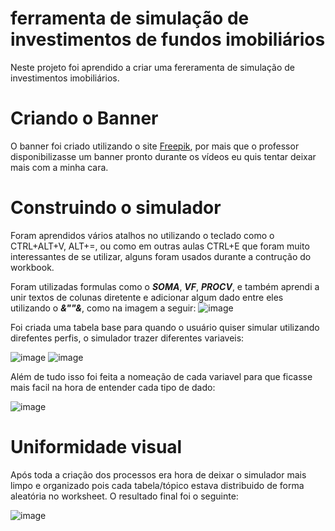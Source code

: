 # ferramenta de simulação de investimentos de fundos imobiliários

Neste projeto foi aprendido a criar uma fereramenta de simulação de investimentos imobiliários.

# Criando o Banner

O banner foi criado utilizando o site [Freepik](https://br.freepik.com/criar/banners), por mais que o professor disponibilizasse um banner pronto durante os vídeos eu quis tentar deixar mais com a minha cara.

# Construindo o simulador

Foram aprendidos vários atalhos no utilizando o teclado como o CTRL+ALT+V, ALT+=, ou como em outras aulas CTRL+E que foram muito interessantes de se utilizar, alguns foram usados durante a contrução do workbook.

Foram utilizadas formulas como o ___SOMA___, ___VF___, ___PROCV___, e também aprendi a unir textos de colunas diretente e adicionar algum dado entre eles utilizando o ___&""&___, como na imagem a seguir:
![image](https://github.com/user-attachments/assets/bb769e85-36df-428b-8a2d-f129c674269f)

Foi criada uma tabela base para quando o usuário quiser simular utilizando direfentes perfis, o simulador trazer diferentes variaveis:

![image](https://github.com/user-attachments/assets/0b978555-d8de-42c7-b629-04fbcb02f858)
![image](https://github.com/user-attachments/assets/93d78088-bf49-4c26-81af-ad859415eea1)

Além de tudo isso foi feita a nomeação de cada variavel para que ficasse mais facil na hora de entender cada tipo de dado:

![image](https://github.com/user-attachments/assets/603f0c31-c413-47c5-8caf-8ca99c5a3862)

# Uniformidade visual

Após toda a criação dos processos era hora de deixar o simulador mais limpo e organizado pois cada tabela/tópico estava distribuido de forma aleatória no worksheet. O resultado final foi o seguinte:

![image](https://github.com/user-attachments/assets/5fd06748-d678-47c6-a7c7-d29f954b7037)
